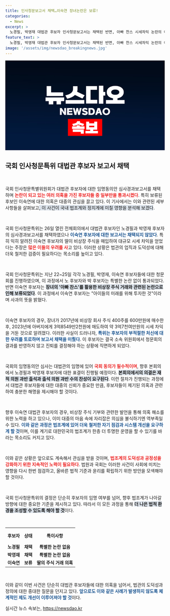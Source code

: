 ```yaml
---
title: 인사청문보고서 채택…이숙연 장녀논란은 보류!
categories:
  - News
excerpt: >
  노경필, 박영재 대법관 후보자 인사청문보고서는 채택된 반면, 아빠 찬스 시세차익 논란의 이숙연 후보자는 보류됐다. 그녀의 장녀가 투자한 비상장 주식의 충격적인 후폭풍이 주목받고 있다!
feature_text: >
  노경필, 박영재 대법관 후보자 인사청문보고서는 채택된 반면, 아빠 찬스 시세차익 논란의 이숙연 후보자는 보류됐다. 그녀의 장녀가 투자한 비상장 주식의 충격적인 후폭풍이 주목받고 있다!
image: '/assets/img/newsdao_breakingnews.jpg'
---
```


<p><img src="/assets/img/newsdao_breakingnews.jpg" alt="cryptoinkorea 속보" /></p>

<h2 data-ke-size="size26">국회 인사청문특위 대법관 후보자 보고서 채택</h2>

<p data-ke-size="size16">&nbsp;</p>

<p>국회 인사청문특별위원회가 대법관 후보자에 대한 임명동의안 심사경과보고서를 채택하며 <b><span style="color: #ee2323;">논란이 되고 있는 여러 의혹을 가진 후보자들 중 일부만을 통과시켰다</span></b>. 특히 보류된 후보인 이숙연에 대한 의혹은 대중의 관심을 끌고 있다. 이 기사에서는 이와 관련된 세부 사항들을 살펴보고<importan><span style="background-color: #21538527;">, 이 사건이 국내 법조계와 정치계에 미칠 영향을 분석해 보겠다</span></importan>.</p>

<p data-ke-size="size16">&nbsp;</p>

<p>국회 인사청문특위는 26일 열린 전체회의에서 대법관 후보자인 노경필과 박영재 후보자의 심사경과보고서를 채택하였으나 <b><span style="color: #1a5490;">이숙연 후보자에 대한 보고서는 채택되지 않았다</span></b>. 특히 익히 알려진 이숙연 후보자의 딸이 비상장 주식을 매입하여 대규모 시세 차익을 얻었다는 주장은 <b><span style="color: #ee2323;">많은 이들의 우려를 사</span></b>고 있다. 이러한 상황은 법관의 업직과 도덕성에 대해 더욱 철저한 검증이 필요하다는 목소리를 높이고 있다.</p>

<p data-ke-size="size16">&nbsp;</p>

<p>국회 인사청문특위는 지난 22~25일 각각 노경필, 박영재, 이숙연 후보자들에 대한 청문회를 진행하였으며, 이 과정에서 노 후보자와 박 후보자는 특별한 논란 없이 통과되었다. 반면 이숙연 후보자는 <b><span style="background-color: #21538527;">장녀의 '아빠 찬스'를 활용한 비상장 주식 거래와 관련된 논란으로 인해 보류되었다</span></b>. 이 과정에서 이숙연 후보자는 "아이들의 미래를 위해 투자한 것"이라며 사과의 뜻을 밝혔다.</p>

<p data-ke-size="size16">&nbsp;</p>

<p>이숙연 후보자의 경우, 장녀가 2017년에 비상장 회사 주식 400주를 600만원에 매수한 후, 2023년에 아버지에게 3억8549만2천원에 매도하여 약 3억7천여만원의 시세 차익을 거둔 것으로 알려졌다. 이러한 사실이 드러나자, <b><span style="color: #1a5490;">특위는 후보자의 부적절한 처신에 대한 우려를 토로하며 보고서 채택을 미뤘다</span></b>. 이 후보자는 결국 소속 위원회에서 청문회의 결과를 반영하지 않고 진퇴를 결정해야 하는 상황에 직면하게 되었다.</p>

<p data-ke-size="size16">&nbsp;</p>

<p>국회의 임명동의안 심사는 대법관의 임명에 있어 <b><span style="color: #ee2323;">국회 동의가 필수적이며</span></b>, 향후 본회의에서 노경필과 박영재 후보자에 대한 표결이 진행될 예정이다. <b><span style="background-color: #21538527;">본회의에서의 의결은 재적 의원 과반 출석과 출석 의원 과반 수의 찬성이 요구된다</span></b>. 이런 절차가 진행되는 과정에서 대법관 후보자들에 대한 대중의 신뢰가 중요한 만큼, 후보자들이 제기된 의혹과 관련하여 충분한 해명을 제시해야 할 것이다.</p>

<p data-ke-size="size16">&nbsp;</p>

<p>향후 이숙연 대법관 후보자의 경우, 비상장 주식 기부와 관련한 발언을 통해 의혹 해소를 위한 노력을 하고 있으나, 이미 대중의 마음 속에 자리잡은 의심을 불식하기엔 역부족일 수 있다. <b><span style="color: #1a5490;">이와 같은 과정은 법조계에 있어 더욱 철저한 자기 점검과 시스템 개선을 요구하게 할 것</span></b>이며, 이를 계기로 대한민국의 법조계가 한층 더 투명한 운영을 할 수 있기를 바라는 목소리도 커지고 있다.</p>

<p data-ke-size="size16">&nbsp;</p>

<p>이와 같은 상황은 앞으로도 계속해서 관심을 받을 것이며, <b><span style="color: #ee2323;">법조계의 도덕성과 공정성을 강화하기 위한 지속적인 노력이 필요하다</span></b>. 법원과 국회는 이러한 사건이 사회에 미치는 영향을 다시 한번 점검하고, 올바른 법적 기준과 윤리를 확립하기 위한 방안을 모색해야 할 것이다. </p>

<p data-ke-size="size16">&nbsp;</p>

<p>국회 인사청문특위의 결정은 단순히 후보자의 임명 여부를 넘어, 향후 법조계가 나아갈 방향에 대한 중요한 기준을 제시하고 있다. 따라서 이 모든 과정을 통해 <b><span style="background-color: #21538527;">더 나은 법적 환경을 조성할 수 있도록 해야 할 것</span></b>이다.</p>

<p data-ke-size="size16">&nbsp;</p> 

<table style="width: 100%; border-collapse: collapse;">
    <tr>
        <th style="text-align: center; height: 40px;"><b>후보자</b></th>
        <th style="text-align: center; height: 40px;"><b>상태</b></th>
        <th style="text-align: center; height: 40px;"><b>특이사항</b></th>
    </tr>
    <tr>
        <td style="text-align: center; height: 17px;"><b>노경필</b></td>
        <td style="text-align: center; height: 17px;"><b>채택</b></td>
        <td style="text-align: center; height: 17px;"><b>특별한 논란 없음</b></td>
    </tr>
    <tr>
        <td style="text-align: center; height: 17px;"><b>박영재</b></td>
        <td style="text-align: center; height: 17px;"><b>채택</b></td>
        <td style="text-align: center; height: 17px;"><b>특별한 논란 없음</b></td>
    </tr>
    <tr>
        <td style="text-align: center; height: 17px;"><b>이숙연</b></td>
        <td style="text-align: center; height: 17px;"><b>보류</b></td>
        <td style="text-align: center; height: 17px;"><b>딸의 주식 거래 의혹</b></td>
    </tr>
</table>

<p data-ke-size="size16">&nbsp;</p>

<p>이와 같이 이번 사건은 단순히 대법관 후보자들에 대한 의혹을 넘어서, 법관의 도덕성과 정의에 대한 중대한 질문을 던지고 있다. <b><span style="color: #1a5490;">앞으로도 이와 같은 사례가 발생하지 않도록 체계적인 제도 개선이 이루어져야 할 것</span></b>이다.</p>
실시간 뉴스 속보는, <a href="https://newsdao.kr" rel="dofollow">https://newsdao.kr</a>


